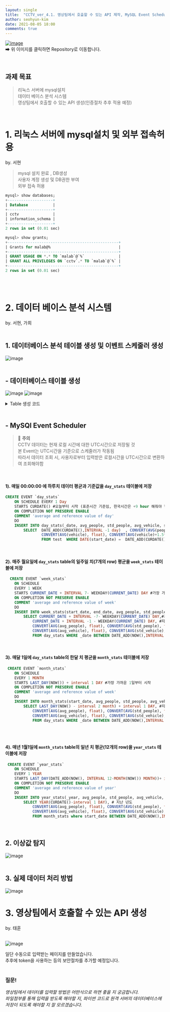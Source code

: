 ```yaml
---
layout: single
title:  "CCTV_ver_4.1. 영상팀에서 호출할 수 있는 API 제작, MySQL Event Scheduler로 데이터 분석"
author: seohyun-kim
date: 2021-08-05 18:00
comments: true
---
```



[![image](https://user-images.githubusercontent.com/61939286/125255176-2006fc80-e336-11eb-8f49-04f48e600742.png)](https://github.com/seohyun-kim/CCTV-Monitoring-System.git)  
➡ 위 이미지를 클릭하면 Repository로 이동합니다.  

<br>  

## 과제 목표  

> 리눅스 서버에 mysql설치   
> 데이터 베이스 분석 시스템  
> 영상팀에서 호출할 수 있는 API 생성(인증절차 추후 적용 예정)



<br>  

# 1. 리눅스 서버에 mysql설치 및 외부 접속허용
by. 서현  
> mysql 설치 완료 , DB생성  
> 사용자 계정 생성 및 DB권한 부여  
> 외부 접속 허용
 
```sql
mysql> show databases;
+--------------------+
| Database           |
+--------------------+
| cctv               |
| information_schema |
+--------------------+
2 rows in set (0.01 sec)

mysql> show grants;
+-------------------------------------------------+
| Grants for malab@%                              |
+-------------------------------------------------+
| GRANT USAGE ON *.* TO `malab`@`%`               |
| GRANT ALL PRIVILEGES ON `cctv`.* TO `malab`@`%` |
+-------------------------------------------------+
2 rows in set (0.01 sec)
```

<br>  
<br>  

# 2. 데이터 베이스 분석 시스템  
by. 서현, 가희  
<br>  
## 1. 데이터베이스 분석 테이블 생성 및 이벤트 스케줄러 생성
![image](https://user-images.githubusercontent.com/61939286/128384676-d3e80d45-6cfb-465f-80f2-4be341b8c15e.png)  
<br>  

##   - 데이터베이스 테이블 생성  

![image](https://user-images.githubusercontent.com/61939286/128417613-4b760909-5406-4395-9b16-b7ede5d8d91c.png)
![image](https://user-images.githubusercontent.com/61939286/128417645-1e90f932-fe2f-45f5-9fa7-4315f8971004.png)  


<details>
    <summary> Table 생성 코드 </summary>  
  
 <div markdown="1">  
   
```sql
  # 일 별 테이블 생성
  create table day_stats(
    _id INT PRIMARY KEY AUTO_INCREMENT,
      _date date,
      avg_people float,
      std_people float,
    avg_vehicle float,
      std_vehicle float
  );
   desc day_stats;

  # 주 별 테이블 생성
  create table week_stats(
    _id INT PRIMARY KEY AUTO_INCREMENT,
      start_date date,
      end_date date,
      avg_people float,
      std_people float,
    avg_vehicle float,
      std_vehicle float
  );

  # 월 별 테이블 생성
  create table month_stats(
    _id INT PRIMARY KEY AUTO_INCREMENT,
      start_date date, #월 포맷이 없어서 그냥 해당 달의 첫날로함
      avg_people float,
      std_people float,
    avg_vehicle float,
      std_vehicle float
  );
   
 # 연도별 테이블 생성
  create table year_stats(
    _id INT PRIMARY KEY AUTO_INCREMENT,
      _year year, #년도
      avg_people float,
      std_people float,
    avg_vehicle float,
      std_vehicle float
  );
  

  # 월간 요일별 테이블 생성 (월요일)
  create table monthly_mon_stats(
    _id INT PRIMARY KEY AUTO_INCREMENT,
      start_date date, #월 포맷이 없어서 그냥 해당 달의 첫날로함
      avg_people float,
      std_people float,
    avg_vehicle float,
      std_vehicle float
  );

  # 월간 요일별 테이블 생성(화요일)
  create table monthly_tue_stats(
    _id INT PRIMARY KEY AUTO_INCREMENT,
      start_date date, #월 포맷이 없어서 그냥 해당 달의 첫날로함
      avg_people float,
      std_people float,
    avg_vehicle float,
      std_vehicle float
  );

  # 월간 요일별 테이블 생성(수요일)
  create table monthly_wed_stats(
    _id INT PRIMARY KEY AUTO_INCREMENT,
      start_date date, #월 포맷이 없어서 그냥 해당 달의 첫날로함
      avg_people float,
      std_people float,
    avg_vehicle float,
      std_vehicle float
  );

  # 월간 요일별 테이블 생성(목요일)
  create table monthly_thu_stats(
    _id INT PRIMARY KEY AUTO_INCREMENT,
      start_date date, #월 포맷이 없어서 그냥 해당 달의 첫날로함
      avg_people float,
      std_people float,
    avg_vehicle float,
      std_vehicle float
  );

  # 월간 요일별 테이블 생성 (금요일)
  create table monthly_fri_stats(
    _id INT PRIMARY KEY AUTO_INCREMENT,
      start_date date, #월 포맷이 없어서 그냥 해당 달의 첫날로함
      avg_people float,
      std_people float,
    avg_vehicle float,
      std_vehicle float
  );

  # 월간 요일별 테이블 생성 (토요일)
  create table monthly_sat_stats(
    _id INT PRIMARY KEY AUTO_INCREMENT,
      start_date date, #월 포맷이 없어서 그냥 해당 달의 첫날로함
      avg_people float,
      std_people float,
    avg_vehicle float,
      std_vehicle float
  );

  # 월간 요일별 테이블 생성 (일요일)
  create table monthly_sun_stats(
    _id INT PRIMARY KEY AUTO_INCREMENT,
      start_date date, #월 포맷이 없어서 그냥 해당 달의 첫날로함
      avg_people float,
      std_people float,
    avg_vehicle float,
      std_vehicle float
  );

  show tables;

  # 연간 요일별 테이블 생성 (월요일)
  create table yearly_mon_stats(
    _id INT PRIMARY KEY AUTO_INCREMENT,
      _year year, 
      avg_people float,
      std_people float,
    avg_vehicle float,
      std_vehicle float
  );

  # 연간 요일별 테이블 생성 (화요일)
  create table yearly_tue_stats(
    _id INT PRIMARY KEY AUTO_INCREMENT,
      _year year, 
      avg_people float,
      std_people float,
    avg_vehicle float,
      std_vehicle float
  );
  # 연간 요일별 테이블 생성 (수요일)
  create table yearly_wed_stats(
    _id INT PRIMARY KEY AUTO_INCREMENT,
      _year year, 
      avg_people float,
      std_people float,
    avg_vehicle float,
      std_vehicle float
  );
  # 연간 요일별 테이블 생성 (목요일)
  create table yearly_thu_stats(
    _id INT PRIMARY KEY AUTO_INCREMENT,
      _year year, 
      avg_people float,
      std_people float,
    avg_vehicle float,
      std_vehicle float
  );
  # 연간 요일별 테이블 생성 (금요일)
  create table yearly_fri_stats(
    _id INT PRIMARY KEY AUTO_INCREMENT,
      _year year, 
      avg_people float,
      std_people float,
    avg_vehicle float,
      std_vehicle float
  );
  # 연간 요일별 테이블 생성 (토요일)
  create table yearly_sat_stats(
    _id INT PRIMARY KEY AUTO_INCREMENT,
      _year year, 
      avg_people float,
      std_people float,
    avg_vehicle float,
      std_vehicle float
  );

  # 연간 요일별 테이블 생성 (일요일)
  create table yearly_sun_stats(
    _id INT PRIMARY KEY AUTO_INCREMENT,
      _year year, 
      avg_people float,
      std_people float,
    avg_vehicle float,
      std_vehicle float
  );
```
   
</div>  
  
</details>   

<br>  

##   - MySQl Event Scheduler  

> 💢 **주의**  
> CCTV 데이터는 현재 로컬 시간에 대한 UTC시간으로 저장될 것  
> 본 Event는 UTC시간을 기준으로 스케줄러가 작동됨  
> 따라서 데이터 조회 시, 사용자로부터 입력받은 로컬시간을 UTC시간으로 변환하여 조회해야함  
 <br>  


#### 1). 매일 00:00:00 에 하루치 데이터 평균과 기준값을 `day_stats` 테이블에 저장  

```sql
CREATE EVENT `day_stats`
    ON SCHEDULE EVERY 1 Day 
    STARTS CURDATE() #오늘부터 시작 (표준시간 기준임, 한국시간은 +9 hour 해줘야 함)
	ON COMPLETION NOT PRESERVE ENABLE
    COMMENT 'average and reference value of day'
    DO 
	INSERT INTO day_stats(_date, avg_people, std_people, avg_vehicle, std_vehicle) 
		SELECT  DATE_ADD(CURDATE(),INTERVAL -1 day)  , CONVERT(AVG(people), float), CONVERT(AVG(people)+1.5*STDDEV(people), float),
				CONVERT(AVG(vehicle), float), CONVERT(AVG(vehicle)+1.5*STDDEV(vehicle), float)
                FROM test  WHERE DATE(start_date) =  DATE_ADD(CURDATE(), INTERVAL -1 day) #어제 데이터
```
<br>  

#### 2). 매주 월요일에 `day_stats` table의 일주일 치(7개의 row) 평균을 `week_stats` 테이블에 저장  

```sql
  CREATE EVENT `week_stats`
    ON SCHEDULE
	EVERY 1 WEEK
	STARTS CURRENT_DATE + INTERVAL 7- WEEKDAY(CURRENT_DATE) DAY #가장 가까운 미래의 월요일
	ON COMPLETION NOT PRESERVE ENABLE
    COMMENT 'average and reference value of week'
    DO 
	INSERT INTO week_stats(start_date, end_date, avg_people, std_people, avg_vehicle, std_vehicle) 
		SELECT CURRENT_DATE + INTERVAL -7- WEEKDAY(CURRENT_DATE) DAY,#지난 주 월요일
			CURRENT_DATE + INTERVAL -1 - WEEKDAY(CURRENT_DATE) DAY, #지난 주 일요일
			CONVERT(AVG(avg_people), float), CONVERT(AVG(std_people), float),
			CONVERT(AVG(avg_vehicle), float), CONVERT(AVG(std_vehicle), float)
			FROM day_stats WHERE _date BETWEEN DATE_ADD(NOW(),INTERVAL -1 WEEK ) AND NOW() #오늘(매주 월요일 0시) 기준으로 지난 일주일 간
 ```
<br>  

#### 3). 매달 1일에 `day_stats` table의 한달 치 평균을 `month_stats` 테이블에 저장  

```sql
 CREATE EVENT `month_stats`
    ON SCHEDULE
	EVERY 1 MONTH
	STARTS LAST_DAY(NOW()) + interval 1 DAY #가장 가까운 1일부터 시작
	ON COMPLETION NOT PRESERVE ENABLE
    COMMENT 'average and reference value of week'
    DO 
	INSERT INTO month_stats(start_date, avg_people, std_people, avg_vehicle, std_vehicle) 
		SELECT LAST_DAY(NOW() - interval 2 month) + interval 1 DAY, #지난 달의 1일
			CONVERT(AVG(avg_people), float), CONVERT(AVG(std_people), float),
			CONVERT(AVG(avg_vehicle), float), CONVERT(AVG(std_vehicle), float)
			FROM day_stats WHERE _date BETWEEN DATE_ADD(NOW(),INTERVAL -1 WEEK ) AND NOW()
                            
```
<br>  


#### 4). 매년 1월1일에 `month_stats` table의 일년 치 평균(12개의 row)을 `year_stats` 테이블에 저장   

```sql
 CREATE EVENT `year_stats`
    ON SCHEDULE
	EVERY 1 YEAR
	STARTS LAST_DAY(DATE_ADD(NOW(), INTERVAL 12-MONTH(NOW()) MONTH))+ interval 1 DAY #가장 가까운 1월 1일부터 시작
	ON COMPLETION NOT PRESERVE ENABLE
    COMMENT 'average and reference value of year'
    DO 
	INSERT INTO year_stats(_year, avg_people, std_people, avg_vehicle, std_vehicle) 
		SELECT YEAR(CURDATE()-interval 1 DAY), # 지난 년도
			CONVERT(AVG(avg_people), float), CONVERT(AVG(std_people), float),
			CONVERT(AVG(avg_vehicle), float), CONVERT(AVG(std_vehicle), float)
			FROM month_stats where start_date BETWEEN DATE_ADD(NOW(),INTERVAL -1 YEAR ) AND NOW() #지난 일년
```


<br>  



## 2. 이상값 탐지  
![image](https://user-images.githubusercontent.com/61939286/128384781-ad0453e5-0126-4184-ab64-a2c71c9568da.png)  
<br>  


## 3. 실제 데이터 처리 방법
![image](https://user-images.githubusercontent.com/61939286/128384838-1e2f4b61-4fdf-4c5d-a9fb-6af1aae0b97a.png)
<br>  



# 3. 영상팀에서 호출할 수 있는 API 생성  
by. 태훈  
<br>  

![image](https://user-images.githubusercontent.com/61939286/128325508-30a0ed58-b215-4485-9e0c-17270f9f6be4.png)

일단 수동으로 입력받는 페이지를 만들었습니다.  
추후에 token을 사용하는 등의 보안절차를 추가할 예정입니다.  
<br>  

### 질문!  
*영상팀에서 데이터를 입력할 방법은 어떤식으로 하면 좋을 지 궁금합니다.  
파일첨부를 통해 입력을 받도록 해야할 지, 파이썬 코드로 원격 서버의 데이터베이스에 저장이 되도록 해야할 지 잘 모르겠습니다.*

